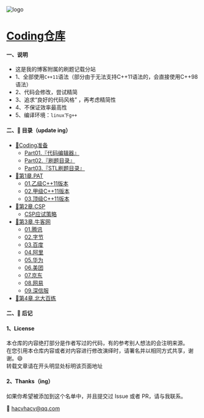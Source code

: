 ![logo](https://gitee.com/HACV/command/raw/master/_style/logo.png)


# [Coding仓库](https://hacv.gitee.io/coding/#/)





#### 一、说明

- 这是我的博客附属的刷题记载分站 
- 1、全部使用`C++11`语法（部分由于无法支持C++11语法的，会直接使用C++98语法）
- 2、代码会修改，尝试精简
- 3、追求“良好的代码风格” ，再考虑精简性
- 4、不保证效率最高性  
- 5、编译环境：`linux下g++`





#### 二、:memo: 目录（update ing）


- [:pushpin:Coding准备](README.md)
	- [Part01.『代码编辑器』](00.Pre/Part01.Vim和VScode使用手册.md)
	- [Part02.『刷题目录』](00.Pre/Part02.刷题目录.md)
	- [Part03.『STL刷题目录』](00.Pre/Part03.STL刷题目录.md)
- [🎨第1章.PAT](01.PAT/PAT目录结构.md.md)
	- [01.乙级C++11版本](./01.PAT/01.乙级C++11版本.md)
	- [02.甲级C++11版本](./01.PAT/02.甲级C++11版本.md)
	- [03.顶级C++11版本](./01.PAT/03.顶级C++11版本.md)
- [:musical_keyboard:第2章.CSP](./02.CCF_CSP/CSP目录结构.md)
	- [CSP应试策略](02.CCF_CSP/CSP应试策略.md)
- [:gem:第3章.牛客网](./03.NowCoder/牛客网.md)
	- [01.腾讯](03.NowCoder/01.腾讯/README.md)
	- [02.字节](03.NowCoder/02.字节/README.md)
	- [03.百度](03.NowCoder/03.百度/README.md)
	- [04.阿里](03.NowCoder/04.阿里/README.md)
	- [05.华为](03.NowCoder/05.华为/README.md)
	- [06.美团](03.NowCoder/06.美团/README.md)
	- [07.京东](03.NowCoder/07.京东/README.md)
	- [08.网易](03.NowCoder/08.网易/README.md)
	- [09.深信服](03.NowCoder/09.深信服/README.md)
- [:rocket:第4章.北大百练](404.md)




#### 二​、:memo: 后记

#### 1、License

本仓库的内容绝打部分是作者写过的代码，有的参考别人想法的会注明来源。  
在您引用本仓库内容或者对内容进行修改演绎时，请署名并以相同方式共享，谢谢。:smile:  
转载文章请在开头明显处标明该页面地址    



#### 2、Thanks（ing）

如果你希望被添加到这个名单中，并且提交过 Issue 或者 PR，请与我联系。    

:email: hacvhacv@qq.com